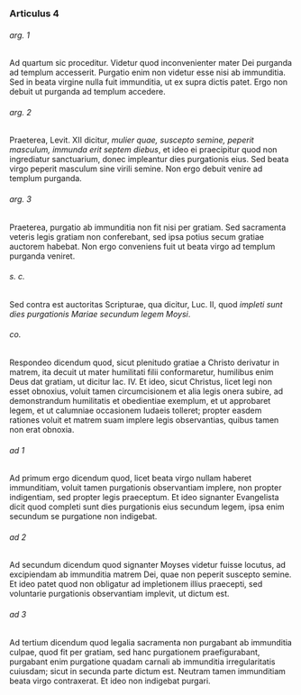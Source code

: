 ### Articulus 4

###### arg. 1
Ad quartum sic proceditur. Videtur quod inconvenienter mater Dei purganda ad templum accesserit. Purgatio enim non videtur esse nisi ab immunditia. Sed in beata virgine nulla fuit immunditia, ut ex supra dictis patet. Ergo non debuit ut purganda ad templum accedere.

###### arg. 2
Praeterea, Levit. XII dicitur, *mulier quae, suscepto semine, peperit masculum, immunda erit septem diebus*, et ideo ei praecipitur quod non ingrediatur sanctuarium, donec impleantur dies purgationis eius. Sed beata virgo peperit masculum sine virili semine. Non ergo debuit venire ad templum purganda.

###### arg. 3
Praeterea, purgatio ab immunditia non fit nisi per gratiam. Sed sacramenta veteris legis gratiam non conferebant, sed ipsa potius secum gratiae auctorem habebat. Non ergo conveniens fuit ut beata virgo ad templum purganda veniret.

###### s. c.
Sed contra est auctoritas Scripturae, qua dicitur, Luc. II, quod *impleti sunt dies purgationis Mariae secundum legem Moysi*.

###### co.
Respondeo dicendum quod, sicut plenitudo gratiae a Christo derivatur in matrem, ita decuit ut mater humilitati filii conformaretur, humilibus enim Deus dat gratiam, ut dicitur Iac. IV. Et ideo, sicut Christus, licet legi non esset obnoxius, voluit tamen circumcisionem et alia legis onera subire, ad demonstrandum humilitatis et obedientiae exemplum, et ut approbaret legem, et ut calumniae occasionem Iudaeis tolleret; propter easdem rationes voluit et matrem suam implere legis observantias, quibus tamen non erat obnoxia.

###### ad 1
Ad primum ergo dicendum quod, licet beata virgo nullam haberet immunditiam, voluit tamen purgationis observantiam implere, non propter indigentiam, sed propter legis praeceptum. Et ideo signanter Evangelista dicit quod completi sunt dies purgationis eius secundum legem, ipsa enim secundum se purgatione non indigebat.

###### ad 2
Ad secundum dicendum quod signanter Moyses videtur fuisse locutus, ad excipiendam ab immunditia matrem Dei, quae non peperit suscepto semine. Et ideo patet quod non obligatur ad impletionem illius praecepti, sed voluntarie purgationis observantiam implevit, ut dictum est.

###### ad 3
Ad tertium dicendum quod legalia sacramenta non purgabant ab immunditia culpae, quod fit per gratiam, sed hanc purgationem praefigurabant, purgabant enim purgatione quadam carnali ab immunditia irregularitatis cuiusdam; sicut in secunda parte dictum est. Neutram tamen immunditiam beata virgo contraxerat. Et ideo non indigebat purgari.

